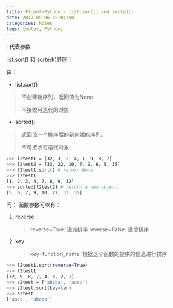 ```yaml
---
title: Fluent-Python - list.sort() and sorted()
date: 2017-09-06 18:04:50
categories: Notes
tags: [notes, Python]
---
```


<args>: 代表参数

list.sort() 和 sorted()异同：

<!-- more -->

异：

- list.sort()
>不创建新序列，返回值为None
>
>不接收可迭代的对象

- sorted(<iterable object>)
> 返回值一个排序后的新创建的序列。
>
> 不可接收可迭代对象

```bash
>>> l2test1 = [32, 3, 2, 4, 1, 9, 8, 7]
>>> l2test2 = [33, 22, 10, 7, 9, 6, 5, 35]
>>> l2test1.sort() # return None
>>> l2test1
[1, 2, 3, 4, 7, 8, 9, 32]
>>> sorted(l2test2) # return a new object
[5, 6, 7, 9, 10, 22, 33, 35]
```

同：
函数参数可以有：
   1. reverse
      > reverse=True: 递减排序
      > reverse=False: 递增排序
   2. key
      > key=function_name: 根据这个函数的提供的信息进行排序


```bash
>>> l2test1.sort(reverse=True)
>>> l2test1
[32, 9, 8, 7, 4, 3, 2, 1]
>>> s2test = ['abcba', 'aacc']
>>> s2test.sort(key=len)
>>> s2test
['aacc', 'abcba']

```
